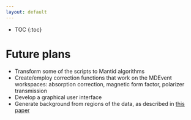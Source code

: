 ```yaml
---
layout: default
---
```

* TOC
{:toc}

Future plans
============

* Transform some of the scripts to Mantid algorithms
* Create/employ correction functions that work on the MDEvent workspaces: absorption correction, magnetic form factor, polarizer transmission
* Develop a graphical user interface
* Generate background from regions of the data, as described in [this paper](https://doi.org/10.1103/PhysRevX.9.011035)
